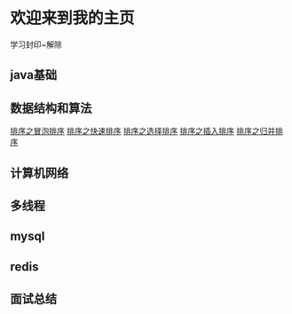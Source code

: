 # 欢迎来到我的主页

学习封印~解除
## java基础
## 数据结构和算法
[排序之冒泡排序](https://github.com/liuwei110/liuwei110.github.io/blob/master/%E6%8E%92%E5%BA%8F%E7%AE%97%E6%B3%95%E4%B9%8B%E5%86%92%E6%B3%A1%E6%8E%92%E5%BA%8F.md)
[排序之快速排序]()
[排序之选择排序]()
[排序之插入排序]()
[排序之归并排序]()
## 计算机网络
## 多线程
## mysql
## redis
## 面试总结

